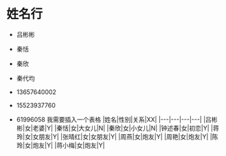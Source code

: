 # 姓名行
* 吕彬彬
* 秦恬
* 秦欣
* 秦代均

* 13657640002
* 15523937760
* 61996058
我需要插入一个表格
|姓名|性别|关系|XX|
|---|---|---|---|
|吕彬彬|女|老婆|Y|
|秦恬|女|大女儿|N|
|秦欣|女|小女儿|N|
|钟述春|女|初恋|Y|
|蒋玲|女|女朋友|Y|
|张晴红|女|女朋友|Y|
|周燕|女|炮友|Y|
|周艳|女|炮友|Y|
|陈玲|女|炮友|Y|
|蒋小梅|女|炮友|Y|
